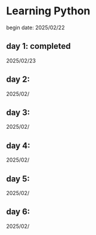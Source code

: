# Learning Python
begin date: 2025/02/22
## day 1: completed
2025/02/23
## day 2: 
2025/02/
## day 3: 
2025/02/
## day 4: 
2025/02/
## day 5: 
2025/02/
## day 6: 
2025/02/
